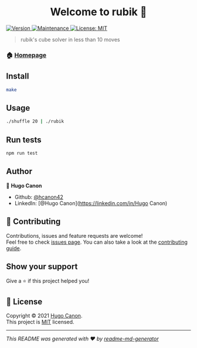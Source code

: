 <h1 align="center">Welcome to rubik 👋</h1>
<p>
  <a href="https://www.npmjs.com/package/rubik" target="_blank">
    <img alt="Version" src="https://img.shields.io/npm/v/rubik.svg">
  </a>
  <a href="https://github.com/kefranabg/readme-md-generator/graphs/commit-activity" target="_blank">
    <img alt="Maintenance" src="https://img.shields.io/badge/Maintained%3F-yes-green.svg" />
  </a>
  <a href="https://github.com/kefranabg/readme-md-generator/blob/master/LICENSE" target="_blank">
    <img alt="License: MIT" src="https://img.shields.io/github/license/hcanon42/rubik" />
  </a>
</p>

> rubik's cube solver in less than 10 moves

### 🏠 [Homepage](https://github.com/hcanon42/rubik)

## Install

```sh
make
```

## Usage

```sh
./shuffle 20 | ./rubik
```

## Run tests

```sh
npm run test
```

## Author

👤 **Hugo Canon**

* Github: [@hcanon42](https://github.com/hcanon42)
* LinkedIn: [@Hugo Canon](https://linkedin.com/in/Hugo Canon)

## 🤝 Contributing

Contributions, issues and feature requests are welcome!<br />Feel free to check [issues page](https://github.com/hcanon42/rubik/issues). You can also take a look at the [contributing guide](https://github.com/kefranabg/readme-md-generator/blob/master/CONTRIBUTING.md).

## Show your support

Give a ⭐️ if this project helped you!

## 📝 License

Copyright © 2021 [Hugo Canon](https://github.com/hcanon42).<br />
This project is [MIT](https://github.com/kefranabg/readme-md-generator/blob/master/LICENSE) licensed.

***
_This README was generated with ❤️ by [readme-md-generator](https://github.com/kefranabg/readme-md-generator)_